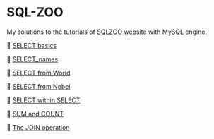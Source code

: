 # SQL-ZOO

My solutions to the tutorials of [SQLZOO website](https://sqlzoo.net/wiki/SQL_Tutorial) with MySQL engine.

📝 [SELECT basics](https://github.com/MartaReb/SQL-ZOO/blob/main/0_SELECT_basics.sql)

📝 [SELECT_names](https://github.com/MartaReb/SQL-ZOO/blob/main/1_SELECT_names.sql)

📝 [SELECT from World](https://github.com/MartaReb/SQL-ZOO/blob/main/2_SELECT_from_WORLD.sql)

📝 [SELECT from Nobel](https://github.com/MartaReb/SQL-ZOO/blob/main/3_SELECT_from_Nobel.sql)

📝 [SELECT within SELECT](https://github.com/MartaReb/SQL-ZOO/blob/main/4_SELECT_within_SELECT.sql)

📝 [SUM and COUNT](https://github.com/MartaReb/SQL-ZOO/blob/main/5_SUM_and_COUNT.sql)

📝 [The JOIN operation](https://github.com/MartaReb/SQL-ZOO/blob/main/6_The%20JOIN%20operation.sql)
